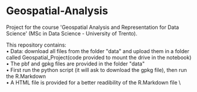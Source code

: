 # Geospatial-Analysis
Project for the course 'Geospatial Analysis and Representation for Data Science' (MSc in Data Science - University of Trento).

This repository contains: \
• Data: download all files from the folder "data"  and upload them in a folder called Geospatial_Project(code provided to mount the drive in the notebook)\
• The pbf and gpkg files are provided in the folder "data"\
• First run the python script (it will ask to download the gpkg file), then run the R.Markdown \
• A HTML file is provided for a better readibility of the R.Markdown file \ 
